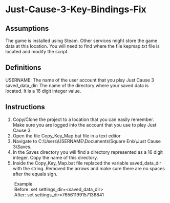 # Just-Cause-3-Key-Bindings-Fix

## Assumptions
The game is installed using Steam.  Other services might store the game data at this location.  You will need to find where the file kepmap.txt file is located and modify the script. 

## Definitions
USERNAME: The name of the user account that you play Just Cause 3\
saved_data_dir: The name of the directory where your saved data is located.  It is a 16 digit integer value.

## Instructions
1. Copy/Clone the project to a location that you can easily remember.  Make sure you are logged into the account that you use to play Just Cause 3.
2. Open the file Copy_Key_Map.bat file in a text editor
3. Navigate to C:\Users\USERNAME\Documents\Square Enix\Just Cause 3\Saves\.
4. In the Saves directory you will find a directory represented as a 16 digit integer.  Copy the name of this directory.
5. Inside the Copy_Key_Map.bat file replaced the variable saved_data_dir with the string.  Removed the arrows and make sure there are no spaces after the equals sign.

&emsp;&emsp;Example\
&emsp;&emsp;Before: set settings_dir=<saved_data_dir>\
&emsp;&emsp;After: set settings_dir=76561199157138841

